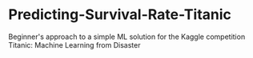 # Predicting-Survival-Rate-Titanic
Beginner's approach to a simple ML solution for the Kaggle competition Titanic: Machine Learning from Disaster
